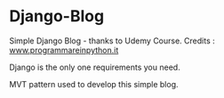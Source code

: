 # Django-Blog
Simple Django Blog - thanks to Udemy Course. Credits : www.programmareinpython.it

Django is the only one requirements you need. 

MVT pattern used to develop this simple blog.
